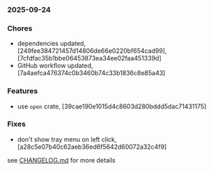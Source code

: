 ### 2025-09-24


### Chores
+ dependencies updated, [249fee384721457d14806de66e0220bf654cad99], [7cfdfac35b1bbe06453873ea34ee02faa451339d]
+ GitHub workflow updated, [7a4aefca476374c0b3460b74c33b1836c8e85a43]

### Features
+ use `open` crate, [39cae190e1015d4c8603d280bddd5dac71431175]

### Fixes
+ don't show tray menu on left click, [a28c5e07b40c62aeb36ed6f5642d60072a32c4f9]

see <a href='https://github.com/mrjackwills/obliqoro/blob/main/CHANGELOG.md'>CHANGELOG.md</a> for more details
